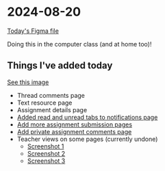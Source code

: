 # 2024-08-20

[Today's Figma file](https://www.figma.com/design/gExw6OWSHfpdTFB5g34f6c/Classy-app?version-id=6462134734&node-id=57795-3045&t=8Er39uGYagjEU39N-0)

Doing this in the computer class (and at home too)!

## Things I've added today

[See this image](./Changes.png)

- Thread comments page
- Text resource page
- Assignment details page
- [Added read and unread tabs to notifications page](./Changes-NotifTab.png)
- [Add more assignment submission pages](./Changes-Assignment.png)
- [Add private assignment comments page](./Changes-PrivateComments.png)
- Teacher views on some pages (currently undone)
  - [Screenshot 1](./Changes-TeacherView.png)
  - [Screenshot 2](./Changes-TeacherView2.png)
  - [Screenshot 3](./Changes-TeacherView3.png)
